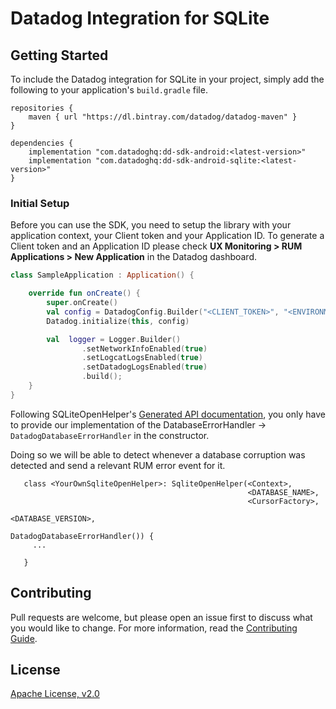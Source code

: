 # Datadog Integration for SQLite

## Getting Started 

To include the Datadog integration for SQLite in your project, simply add the
following to your application's `build.gradle` file.

```
repositories {
    maven { url "https://dl.bintray.com/datadog/datadog-maven" }
}

dependencies {
    implementation "com.datadoghq:dd-sdk-android:<latest-version>"
    implementation "com.datadoghq:dd-sdk-android-sqlite:<latest-version>"
}
```

### Initial Setup

Before you can use the SDK, you need to setup the library with your application
context, your Client token and your Application ID. 
To generate a Client token and an Application ID please check **UX Monitoring > RUM Applications > New Application**
in the Datadog dashboard.

```kotlin
class SampleApplication : Application() {

    override fun onCreate() {
        super.onCreate()
        val config = DatadogConfig.Builder("<CLIENT_TOKEN>", "<ENVIRONMENT_NAME>", "<APPLICATION_ID>").build()
        Datadog.initialize(this, config)

        val  logger = Logger.Builder()
                .setNetworkInfoEnabled(true)
                .setLogcatLogsEnabled(true)
                .setDatadogLogsEnabled(true)
                .build();
    }
}
```

Following SQLiteOpenHelper's [Generated API documentation][1], you only have to provide our implementation of the
DatabaseErrorHandler -> `DatadogDatabaseErrorHandler` in the constructor.

Doing so we will be able to detect whenever a database corruption was detected and send a relevant
RUM error event for it.

```kotlint
   class <YourOwnSqliteOpenHelper>: SqliteOpenHelper(<Context>, 
                                                     <DATABASE_NAME>, 
                                                     <CursorFactory>, 
                                                     <DATABASE_VERSION>, 
                                                     DatadogDatabaseErrorHandler()) {
     ...
   
   }
```

## Contributing

Pull requests are welcome, but please open an issue first to discuss what you
would like to change. For more information, read the 
[Contributing Guide](../CONTRIBUTING.md).

## License

[Apache License, v2.0](../LICENSE)

[1]: https://developer.android.com/reference/android/database/sqlite/SQLiteOpenHelper
